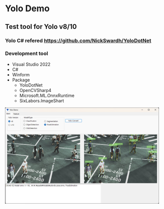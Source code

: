 # Yolo Demo

## Test tool for Yolo v8/10
### Yolo C# refered https://github.com/NickSwardh/YoloDotNet

### Development tool
- Visual Studio 2022
- C#
- Winform
- Package
    - YoloDotNet
    - OpenCVSharp4
    - Microsoft.ML.OnnxRuntime
    - SixLabors.ImageShart

![Yolo Demo](./yolo_demo.png)
